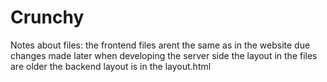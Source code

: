 # Crunchy
Notes about files:
the frontend files arent the same as in the website due changes made later when developing the server side
the layout in the files are older the backend layout is in the layout.html